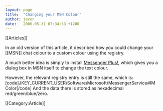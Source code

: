 ```yaml
---
layout: page
title:  "Changing your MSN Colour"
author: jevon
date:   2006-05-31 07:34:53 +1200
---
```


[[Articles]]

In an old version of this article, it described how you could change your [[MSN]] chat colour to a custom colour using the registry.

A much better idea is simply to install <a href="http://www.msgplus.net">Messenger Plus!</a>, which gives you a dialog box in MSN itself to change the text colour.

However, the relevant registry entry is still the same, which is:
[code]JKEY_CURRENT_USER\Software\Microsoft\MessengerService#IM Color[/code]
And the data there is stored as hexadecimal red/green/blue/zero.

[[Category:Article]] 